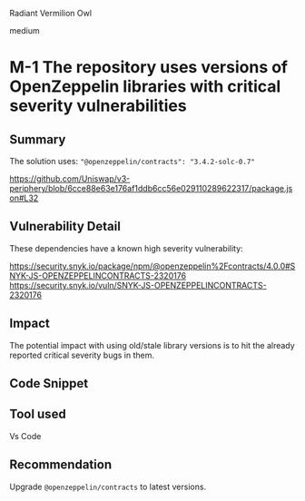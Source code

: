 Radiant Vermilion Owl

medium

# M-1 The repository uses versions of OpenZeppelin libraries with critical severity vulnerabilities

## Summary
The solution uses:
`"@openzeppelin/contracts": "3.4.2-solc-0.7"`

https://github.com/Uniswap/v3-periphery/blob/6cce88e63e176af1ddb6cc56e029110289622317/package.json#L32


## Vulnerability Detail

These dependencies have a known high severity vulnerability:

https://security.snyk.io/package/npm/@openzeppelin%2Fcontracts/4.0.0#SNYK-JS-OPENZEPPELINCONTRACTS-2320176
https://security.snyk.io/vuln/SNYK-JS-OPENZEPPELINCONTRACTS-2320176


## Impact
The potential impact with using old/stale library versions is to hit the already reported critical severity bugs in them.


## Code Snippet

## Tool used

Vs Code

## Recommendation

Upgrade `@openzeppelin/contracts` to  latest versions.
